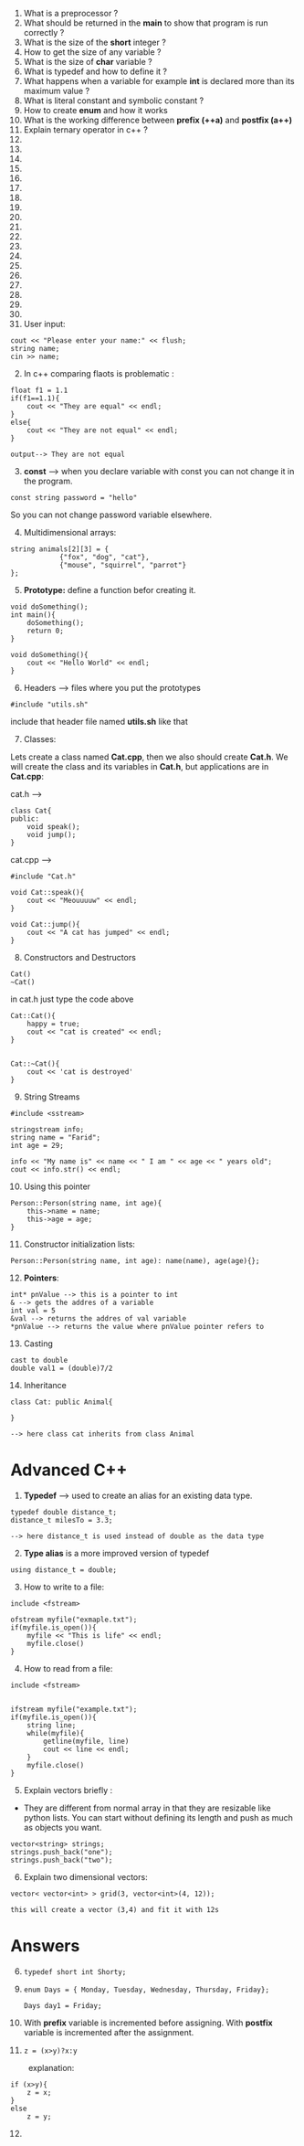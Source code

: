 1. What is a preprocessor ?
2. What should be returned in the **main** to show that program is run correctly ?
3. What is the size of the **short** integer ?
4. How to get the size of any variable ?
5. What is the size of **char** variable ?
6. What is typedef and how to define it ? 
7. What happens when a variable for example **int** is declared more than its maximum value ?
8. What is literal constant and symbolic constant ?
9. How to create **enum** and how it works
10. What is the working difference between **prefix (++a)** and **postfix (a++)**   
11. Explain ternary operator in c++ ?
12. 
13. 
14. 
15. 
16. 
17. 
18. 
19. 
20. 
21. 
22. 
23. 
24. 
25. 
26. 
27. 
28. 
29. 
30. 
31. User input:

```
cout << "Please enter your name:" << flush;
string name;
cin >> name;
```

2. In c++ comparing flaots is problematic :

```
float f1 = 1.1
if(f1==1.1){
    cout << "They are equal" << endl;
}
else{
    cout << "They are not equal" << endl;
}

output--> They are not equal
```

3. **const** --> when you declare variable with const you can not change it in the program.

```
const string password = "hello"
```

So you can not change password variable elsewhere.

4. Multidimensional arrays:

```
string animals[2][3] = {
            {"fox", "dog", "cat"}, 
            {"mouse", "squirrel", "parrot"}
};
```

5. **Prototype:** define a function befor creating it.

```
void doSomething();
int main(){
    doSomething();
    return 0;
}

void doSomething(){
    cout << "Hello World" << endl;
}
```

6. Headers --> files where you put the prototypes

```
#include "utils.sh"
```

include that header file named **utils.sh** like that

7. Classes: 

Lets create a class named **Cat.cpp**, then we also should create **Cat.h**. We will create the class and its variables in **Cat.h**, but applications are in **Cat.cpp**:

cat.h --> 

```
class Cat{
public:
    void speak();
    void jump();
}
```

cat.cpp -->

```
#include "Cat.h"

void Cat::speak(){
    cout << "Meouuuuw" << endl;
}

void Cat::jump(){
    cout << "A cat has jumped" << endl;
}
```

8. Constructors and Destructors

```
Cat()
~Cat()
```

in cat.h just type the code above

```
Cat::Cat(){
    happy = true;
    cout << "cat is created" << endl;
}


Cat::~Cat(){
    cout << 'cat is destroyed'
}
```

9. String Streams

```
#include <sstream>

stringstream info;
string name = "Farid";
int age = 29;

info << "My name is" << name << " I am " << age << " years old";
cout << info.str() << endl;
```

10. Using this pointer

```
Person::Person(string name, int age){
    this->name = name;
    this->age = age;
}
```

11. Constructor initialization lists:

```
Person::Person(string name, int age): name(name), age(age){};
```

12. **Pointers**:

```
int* pnValue --> this is a pointer to int
& --> gets the addres of a variable
int val = 5
&val --> returns the addres of val variable 
*pnValue --> returns the value where pnValue pointer refers to
```

13. Casting 

```
cast to double
double val1 = (double)7/2
```

14. Inheritance

```
class Cat: public Animal{

}

--> here class cat inherits from class Animal
```

# Advanced C++

1. **Typedef**  --> used to create an alias for an existing data type.

```
typedef double distance_t;
distance_t milesTo = 3.3;

--> here distance_t is used instead of double as the data type
```

2. **Type alias** is a more improved version of typedef

```
using distance_t = double;
```

3. How to write to a file:

```
include <fstream>

ofstream myfile("exmaple.txt");
if(myfile.is_open()){
    myfile << "This is life" << endl;
    myfile.close()
}
```

4. How to read from a file:

```
include <fstream>


ifstream myfile("example.txt");
if(myfile.is_open()){
    string line;
    while(myfile){
        getline(myfile, line)
        cout << line << endl;
    }
    myfile.close()
}
```

5. Explain vectors briefly :
- They are different from normal array in that they are resizable like python lists. You can start without defining its length and push as much as objects you want.

```
vector<string> strings;
strings.push_back("one");
strings.push_back("two");
```

6. Explain two dimensional vectors:

```
vector< vector<int> > grid(3, vector<int>(4, 12));

this will create a vector (3,4) and fit it with 12s
```











# Answers

6) ```
   typedef short int Shorty;
   ```
9. ```
   enum Days = { Monday, Tuesday, Wednesday, Thursday, Friday};
   
   Days day1 = Friday;
   ```

10. With **prefix** variable is incremented before assigning. With **postfix** variable is incremented after the assignment. 

11. ```
    z = (x>y)?x:y
    ```

        explanation:

```
if (x>y){
    z = x;
}
else
    z = y;
```

12. 
